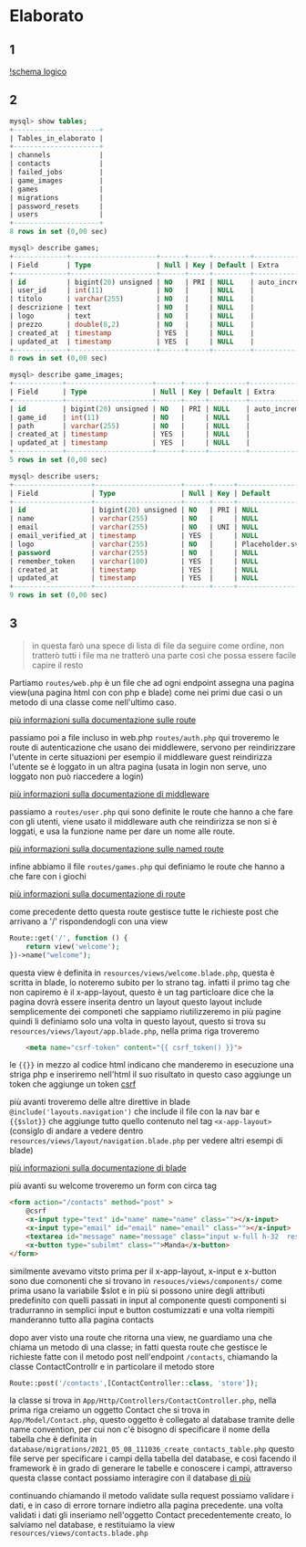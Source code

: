 # Elaborato 

## 1


[!schema logico](imgs/schemalogico.png)




## 2

```sql
mysql> show tables;
+---------------------+
| Tables_in_elaborato |
+---------------------+
| channels            |
| contacts            |
| failed_jobs         |
| game_images         |
| games               |
| migrations          |
| password_resets     |
| users               |
+---------------------+
8 rows in set (0,00 sec)

mysql> describe games;
+-------------+---------------------+------+-----+---------+----------------+
| Field       | Type                | Null | Key | Default | Extra          |
+-------------+---------------------+------+-----+---------+----------------+
| id          | bigint(20) unsigned | NO   | PRI | NULL    | auto_increment |
| user_id     | int(11)             | NO   |     | NULL    |                |
| titolo      | varchar(255)        | NO   |     | NULL    |                |
| descrizione | text                | NO   |     | NULL    |                |
| logo        | text                | NO   |     | NULL    |                |
| prezzo      | double(8,2)         | NO   |     | NULL    |                |
| created_at  | timestamp           | YES  |     | NULL    |                |
| updated_at  | timestamp           | YES  |     | NULL    |                |
+-------------+---------------------+------+-----+---------+----------------+
8 rows in set (0,00 sec)

mysql> describe game_images;
+------------+---------------------+------+-----+---------+----------------+
| Field      | Type                | Null | Key | Default | Extra          |
+------------+---------------------+------+-----+---------+----------------+
| id         | bigint(20) unsigned | NO   | PRI | NULL    | auto_increment |
| game_id    | int(11)             | NO   |     | NULL    |                |
| path       | varchar(255)        | NO   |     | NULL    |                |
| created_at | timestamp           | YES  |     | NULL    |                |
| updated_at | timestamp           | YES  |     | NULL    |                |
+------------+---------------------+------+-----+---------+----------------+
5 rows in set (0,00 sec)

mysql> describe users;
+-------------------+---------------------+------+-----+-----------------+----------------+
| Field             | Type                | Null | Key | Default         | Extra          |
+-------------------+---------------------+------+-----+-----------------+----------------+
| id                | bigint(20) unsigned | NO   | PRI | NULL            | auto_increment |
| name              | varchar(255)        | NO   |     | NULL            |                |
| email             | varchar(255)        | NO   | UNI | NULL            |                |
| email_verified_at | timestamp           | YES  |     | NULL            |                |
| logo              | varchar(255)        | NO   |     | Placeholder.svg |                |
| password          | varchar(255)        | NO   |     | NULL            |                |
| remember_token    | varchar(100)        | YES  |     | NULL            |                |
| created_at        | timestamp           | YES  |     | NULL            |                |
| updated_at        | timestamp           | YES  |     | NULL            |                |
+-------------------+---------------------+------+-----+-----------------+----------------+
9 rows in set (0,00 sec)

```


## 3

> in questa farò una spece di lista di file da seguire come ordine, non tratterò tutti i file ma ne tratterò una parte così che possa essere facile capire il resto

Partiamo `routes/web.php` è un file che ad ogni endpoint assegna una pagina view(una pagina html con con php e blade)
come nei primi due casi o un metodo di una classe come nell'ultimo caso.

[più informazioni sulla documentazione sulle route](https://laravel.com/docs/8.x/routing)

passiamo poi a file incluso in web.php `routes/auth.php` qui troveremo le route di autenticazione che usano dei middlewere,
servono per reindirizzare l'utente in certe situazioni per esempio il middleware guest reindirizza l'utente se è loggato in un altra pagina
(usata in login non serve, uno loggato non può riaccedere a login)

[più informazioni sulla documentazione di middleware](https://laravel.com/docs/8.x/middleware)

passiamo a `routes/user.php` qui sono definite le route che hanno a che fare con gli utenti,
viene usato il middleware auth che reindirizza se non si è loggati,
e usa la funzione name per dare un nome alle route.

[più informazioni sulla documentazione sulle named route](https://laravel.com/docs/8.x/routing#named-routes)

infine abbiamo il file `routes/games.php` qui definiamo le route che hanno a che fare con i giochi


[più informazioni sulla documentazione di route](https://laravel.com/docs/8.x/routing)



come precedente detto questa route gestisce tutte le richieste post che arrivano a '/' rispondendogli con una view
```php
Route::get('/', function () {
    return view('welcome');
})->name("welcome");

```
questa view è definita in `resources/views/welcome.blade.php`, questa è scritta in blade, lo noteremo subito per lo strano tag.
infatti il primo tag che non capiremo è il x-app-layout,
questo è un tag particloare dice che la pagina dovrà essere inserita dentro un layout
questo layout include semplicemente dei componeti che sappiamo riutilizzeremo 
in più pagine quindi li definiamo solo una volta in questo layout,
questo si trova su `resources/views/layout/app.blade.php`,
nella prima riga troveremo 

```html
    <meta name="csrf-token" content="{{ csrf_token() }}">
```

le `{{}}` in mezzo al codice html indicano che manderemo in esecuzione una striga php 
e inseriremo nell'html il suo  risultato in questo caso aggiunge un token 
che aggiunge un token [csrf](https://en.wikipedia.org/wiki/Cross-site_request_forgery) 

più avanti troveremo delle altre direttive in blade `@include('layouts.navigation')` che include il file con la nav bar
e `{{$slot}}` che aggiunge tutto quello contenuto nel tag `<x-app-layout>` 
(consiglo di andare a vedere dentro `resources/views/layout/navigation.blade.php` per vedere altri esempi di blade)

[più informazioni sulla documentazione di blade](https://laravel.com/docs/8.x/blade)

più avanti su welcome troveremo un form con circa tag
```html
<form action="/contacts" method="post" >
    @csrf
    <x-input type="text" id="name" name="name" class=""></x-input> 
    <x-input type="email" id="email" name="email" class=""></x-input> 
    <textarea id="message" name="message" class="input w-full h-32  resize-none "></textarea>
    <x-button type="subilmt" class="">Manda</x-button>
</form>
```

similmente avevamo vitsto prima per il x-app-layout, x-input e x-button sono due comonenti 
che si trovano in `resouces/views/components/` come prima usano la variabile $slot e in più
si possono unire degli attributi predefinito con quelli passati in input al componente
questi componenti si tradurranno in semplici input e button costumizzati 
e una volta riempiti manderanno tutto alla pagina contacts


dopo aver visto una route che ritorna una view,
ne guardiamo una che chiama un metodo di una classe;
in fatti questa route che gestisce le richieste fatte con il metodo post nell'endpoint `/contacts`,
chiamando la classe ContactControllr e in particolare il metodo store 
```php
Route::post('/contacts',[ContactController::class, 'store']);
```
la classe si trova in `App/Http/Controllers/ContactController.php`,
nella prima riga creiamo un oggetto Contact che si trova in `App/Model/Contact.php`,
questo oggetto è collegato al database tramite delle name convention, 
per cui non c'è bisogno di specificare il nome della tabella che è definita in
`database/migrations/2021_05_08_111036_create_contacts_table.php`
questo file serve per specificare i campi della tabella del database,
e così facendo il framework è in grado di generare le tabelle e conoscere i campi,
attraverso questa classe contact possiamo interagire con il database
[di più](https://laravel.com/docs/8.x/eloquent)

continuando chiamando il metodo validate sulla request possiamo validare i dati,
e in caso di errore tornare indietro alla pagina precedente.
una volta validati i dati gli inseriamo nell'oggetto Contact precedentemente creato,
lo salviamo nel database, e restituiamo la view `resources/views/contacts.blade.php`

